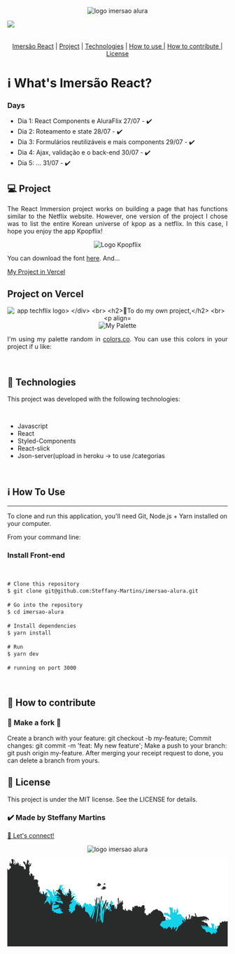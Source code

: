 


<p align="center"> 
  <img src="https://github.com/Steffany-Martins/techflix/blob/master/MyPalette/imersao-react-logo.1594044142.svg" alt="logo imersao alura" height="400">
  
  <div display="flex"><img src="https://img.shields.io/npm/l/node_module?color=green">

</div>
  
</p>

<br>
<div align="center">
<a href="#IR">Imersão React</a>   |  <a href="#Project">  Project</a>   |   <a href="#Tech"> Technologies</a>     |  <a href="#HowtoUse">  How to use </a>   | <a href="#HowtoContribute">   How to contribute </a>  | <a href="#License">   License </a>


</div>

<h1 id="IR">ℹ️ What's Imersão React?</h1>
<p align="justify"><p>

<h3>Days</h3>
<ul liststyle="none">
<li>Dia 1: React Components e AluraFlix 27/07 - ✔️</li>
<li>Dia 2: Roteamento e state 28/07 - ✔️</li>
<li>Dia 3: Formulários reutilizáveis e mais components 29/07 - ✔️</li>
<li>Dia 4: Ajax, validação e o back-end 30/07 - ✔️ </li>
<li>Dia 5: ... 31/07 - ✔️ </li>
</ul>
<div>

<h2 id="Project">💻 Project</h2>

<p align="justify">The React Immersion project works on building a page that has functions similar to the Netflix website. However, one version of the project I chose was to list the entire Korean universe of kpop as a netflix. In this case, I hope you enjoy the app Kpopflix!</p>

<p align="center"> 
<img src="https://github.com/Steffany-Martins/techflix/blob/master/src/assets/Logo.png" with="200" height="200" alt="Logo Kpopflix">
</p>
<p align="justify">  You can download the font <a href=https://fontmeme.com/exo-font>here</a>. And...
  </p>
  <p>  <a href=https://techflix-mu.vercel.app/>My Project in Vercel </a>
</p>
  
 <h2>Project on Vercel</h2>
 <div align="center">
 <img src="https://github.com/Steffany-Martins/techflix/blob/master/MyPalette/React%20App%20(1).gif" alt="app techflix logo>
  </div>
<br>

 <h2>🌈To do my own project,</h2> <br>

  <p align="center"> 
<img src="https://github.com/Steffany-Martins/techflix/blob/master/MyPalette/Palette.png" with="500" height="200"  alt="My Palette">
<p align="justify">I'm using my palette random in <a href="https://coolors.co/">colors.co</a>. You can use this colors in your project if u like:</p>

</p>

</div>

<br>

<h2 id="Tech">🚀 Technologies</h2>
<p>This project was developed with the following technologies:</p>
<br>
<ul>
<li>Javascript</li>
<li>React</li>
<li>Styled-Components</li>
<li>React-slick</li>
 <li>Json-server(upload in heroku -> to use /categorias </li>
</ul>
<br>
<h2 id="HowtoUse">ℹ️ How To Use</h2>
<hr>
<p>To clone and run this application, you'll need Git, Node.js + Yarn installed on your computer.</p>

<p>From your command line:</p>


<h3>Install Front-end</h3>

<br>

```
# Clone this repository
$ git clone git@github.com:Steffany-Martins/imersao-alura.git

# Go into the repository
$ cd imersao-alura

# Install dependencies
$ yarn install

# Run
$ yarn dev

# running on port 3000
```
<br>



<h2 id="HowtoContribute">🤔 How to contribute</h2>

<h3>🔀 Make a fork 🔀</h3>
Create a branch with your feature: git checkout -b my-feature;
Commit changes: git commit -m 'feat: My new feature';
Make a push to your branch: git push origin my-feature.
After merging your receipt request to done, you can delete a branch from yours.

<h2 id="License">📝 License </h2
<p>This project is under the MIT license. See the LICENSE for details.</p>

<h3>✔️ Made by Steffany Martins </h3> <a href="https://www.linkedin.com/in/steffanymartinssoares/">👋 Let's connect!</a>
<br>
<p align="center">
 <img src="https://github.com/Steffany-Martins/techflix/blob/master/MyPalette/imersao-react-logo.1594044142.svg" alt="logo imersao alura" height="100"/>
</p>
<img src="https://github.com/Steffany-Martins/imersao-alura/blob/master/MyPalette/footer.alura.png" alt="footer imersao alura" height="200px" width="100%" >
